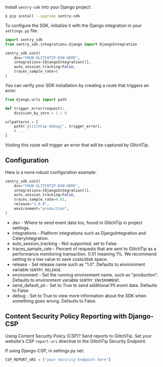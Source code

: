 Install `sentry-sdk` into your Django project:

```bash
$ pip install --upgrade sentry-sdk
```

To configure the SDK, initialize it with the Django integration in your `settings.py` file:

```python
import sentry_sdk
from sentry_sdk.integrations.django import DjangoIntegration

sentry_sdk.init(
    dsn="YOUR-GLITCHTIP-DSN-HERE",
    integrations=[DjangoIntegration()],
    auto_session_tracking=False,
    traces_sample_rate=0
)
```

You can verify your SDK installation by creating a route that triggers an error:

```py
from django.urls import path

def trigger_error(request):
    division_by_zero = 1 / 0

urlpatterns = [
    path('glitchtip-debug/', trigger_error),
    # ...
]
```

Visiting this route will trigger an error that will be captured by GlitchTip.

## Configuration

Here is a more robust configuration example:

```python
sentry_sdk.init(
    dsn="YOUR-GLITCHTIP-DSN-HERE",
    integrations=[DjangoIntegration()],
    auto_session_tracking=False,
    traces_sample_rate=0.01,
    release="1.0.0",
    environment="production",
)
```

- dsn - Where to send event data too, found in GlitchTip in project settings.
- integrations - Platform integrations such as DjangoIntegration and CeleryIntegration.
- auto_session_tracking - Not supported, set to False.
- traces_sample_rate - Percent of requests that are sent to GlitchTip as a performance monitoring transaction. 0.01 meaning 1%. We recommend setting to a low value to save costs/disk space.
- release - Set release name such as "1.0". Defaults to environment variable `SENTRY_RELEASE`.
- environment - Set the running environment name, such as "production". Defaults to environment variable `SENTRY_ENVIRONMENT`.
- send_default_pii - Set to True to send additional PII event data. Defaults to False.
- debug - Set to True to view more information about the SDK when something goes wrong. Defaults to False.

## Content Security Policy Reporting with Django-CSP

Using Content Security Policy (CSP)? Send reports to GlitchTip. Set your website's CSP `report-uri` directive to the GlitchTip Security Endpoint.

If using Django-CSP, in settings.py set:

```python
CSP_REPORT_URI = ["your Security Endpoint here"]
```
